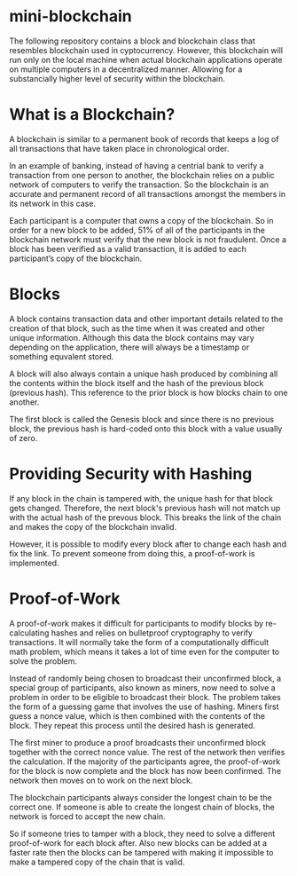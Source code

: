 # mini-blockchain
The following repository contains a block and blockchain class that resembles blockchain used in cyptocurrency. However, this blockchain will run only on the local machine when actual blockchain applications operate on multiple computers in a decentralized manner. Allowing for a substancially higher level of security within the blockchain.

# What is a Blockchain?
A blockchain is similar to a permanent book of records that keeps a log of all transactions that have taken place in chronological order.

In an example of banking, instead of having a centrial bank to verify a transaction from one person to another, the blockchain relies on a public network of computers to verify the transaction. So the blockchain is an accurate and permanent record of all transactions amongst the members in its network in this case. 

Each participant is a computer that owns a copy of the blockchain. So in order for a new block to be added, 51% of all of the participants in the blockchain network must verify that the new block is not fraudulent. Once a block has been verified as a valid transaction, it is added to each participant’s copy of the blockchain. 

# Blocks
A block contains transaction data and other important details related to the creation of that block, such as the time when it was created and other unique information. Although this data the block contains may vary depending on the application, there will always be a timestamp or something equvalent stored.

A block will also always contain a unique hash produced by combining all the contents within the block itself and the hash of the previous block (previous hash). This reference to the prior block is how blocks chain to one another. 

The first block is called the Genesis block and since there is no previous block, the previous hash is hard-coded onto this block with a value usually of zero.

# Providing Security with Hashing
If any block in the chain is tampered with, the unique hash for that block gets changed. Therefore, the next block's previous hash will not match up with the actual hash of the prevous block. This breaks the link of the chain and makes the copy of the blockchain invalid.

However, it is possible to modify every block after to change each hash and fix the link. To prevent someone from doing this, a proof-of-work is implemented.

# Proof-of-Work
A proof-of-work makes it difficult for participants to modify blocks by re-calculating hashes and relies on bulletproof cryptography to verify transactions. It will normally take the form of a computationally difficult math problem, which means it takes a lot of time even for the computer to solve the problem. 

Instead of randomly being chosen to broadcast their unconfirmed block, a special group of participants, also known as miners, now need to solve a problem in order to be eligible to broadcast their block. The problem takes the form of a guessing game that involves the use of hashing. Miners first guess a nonce value, which is then combined with the contents of the block. They repeat this process until the desired hash is generated.

The first miner to produce a proof broadcasts their unconfirmed block together with the correct nonce value. The rest of the network then verifies the calculation. If the majority of the participants agree, the proof-of-work for the block is now complete and the block has now been confirmed. The network then moves on to work on the next block.

The blockchain participants always consider the longest chain to be the correct one. If someone is able to create the longest chain of blocks, the network is forced to accept the new chain.

So if someone tries to tamper with a block, they need to solve a different proof-of-work for each block after. Also new blocks can be added at a faster rate then the blocks can be tampered with making it impossible to make a tampered copy of the chain that is valid.
